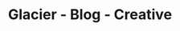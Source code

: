 ---
title: Glacier - Blog - Creative
builder: true

# Content section
sections:
  - blogSection

# Configuration for sections

# Blog
sidebar: "hide" # "show" or "hide"
sidebarPosition: "right" # "left" or "right"
columns: 3 # It is the number of columns you wish to display in the grid
boxesToLoadStart: 12 # The number of boxes to load when it first loads the grid
boxesToLoad: 12 # The number of boxes to load when you click the load more button 
blogStyle: "creative" # "classic", "minimal" or "creative"
gapHorizontal: 25 # Horizontal gap between items
gapVertical: 25 # Vertical gap between items
loadMoreButton: "show" # "show" or "hide"

---
